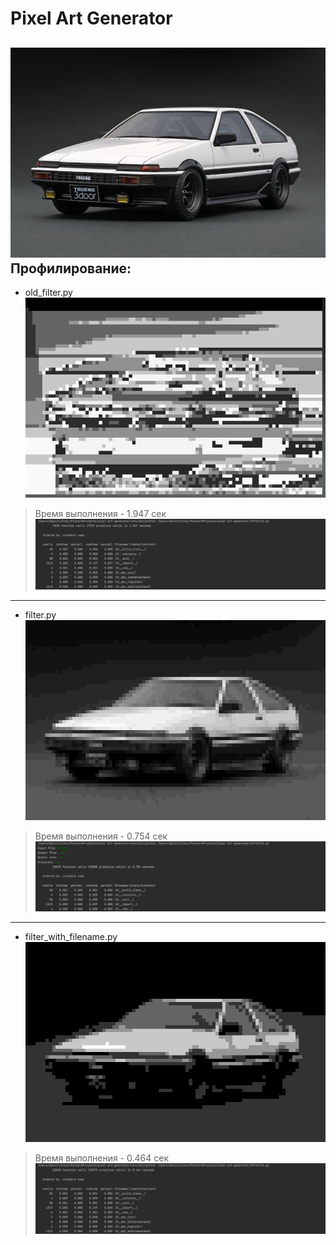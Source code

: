 Pixel Art Generator
==
![Screenshot](img/origin.jpg)
Профилирование:
--

* old_filter.py    
![Screenshot](img/res1.jpg)
>Время выполнения - 1.947 сек
![Screenshot](img/profile_old_filter.png)
---
* filter.py       
![Screenshot](img/res.jpg)
>Время выполнения - 0.754 сек
![Screenshot](img/profile_filter.png)
---
* filter_with_filename.py
![Screenshot](img/res2.jpg)
>Время выполнения - 0.464 сек
![Screenshot](img/profile_filter_with_filename.png)
